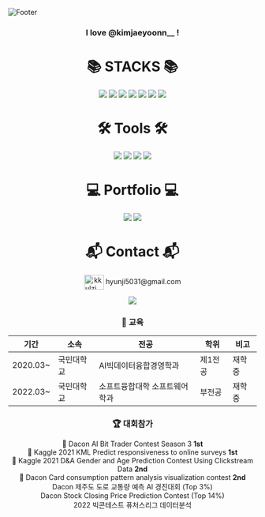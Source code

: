 ![Footer](https://capsule-render.vercel.app/api?type=waving&color=auto&height=200&section=footer&text=HyunJi'sGithub)
<h3 align="center">I love @kimjaeyoonn__ !</h3>


<div align=center><h1>📚 STACKS 📚</h1></div>

<div align=center> 
  <img src="https://img.shields.io/badge/python-3776AB?style=for-the-badge&logo=python&logoColor=white">
  <img src="https://img.shields.io/badge/R-276DC3?style=for-the-badge&logo=R&logoColor=white">
  <img src="https://img.shields.io/badge/mysql-4479A1?style=for-the-badge&logo=mysql&logoColor=white"> 
  <img src="https://img.shields.io/badge/amazonaws-232F3E?style=for-the-badge&logo=amazonaws&logoColor=white"> 
  <img src="https://img.shields.io/badge/github-181717?style=for-the-badge&logo=github&logoColor=white">
  <img src="https://img.shields.io/badge/PyTorch-EE4C2C?style=for-the-badge&logo=PyTorch&logoColor=white">
  <img src="https://img.shields.io/badge/Pandas-150458?style=for-the-badge&logo=Pandas&logoColor=white">

</div>


<div align=center><h1>🛠 Tools 🛠</h1></div>

<div align="center">
  <img src="https://img.shields.io/badge/PyCharm-47A248?style=for-the-badge&logo=PyCharm&logoColor=white"/>
  <img src="https://img.shields.io/badge/VisualStudeioCode-007ACC?style=for-the-badge&logo=VisualStudioCode&logoColor=white"/>
  <img src="https://img.shields.io/badge/Jupyter-F37626?style=for-the-badge&logo=Jupyter&logoColor=white"/>
  <img src="https://img.shields.io/badge/Google Colab-F9AB00?style=for-the-badge&logo=Google Colab&logoColor=white"/>
  
</div>


<div align=center><h1>💻 Portfolio 💻</h1></div>

<div align="center">
  <a href="https://brave-greenfrog.tistory.com"><img src="https://img.shields.io/badge/Tistory-000000?style=for-the-badge&logo=Tistory&logoColor=white"/></a>
  <a href="https://www.notion.so/Hyun-Ji-Lee-c98257799ab644db8169676336640416"><img src="https://img.shields.io/badge/Notion-FE5196?style=for-the-badge&logo=Notion&logoColor=white"/></a>
  
</div>


<div align=center><h1> 📬 Contact 📬 </h1></div>
<div align=center><a href="https://instagram.com/kkulzi__" target="blank"><img align="center" src="https://raw.githubusercontent.com/rahuldkjain/github-profile-readme-generator/master/src/images/icons/Social/instagram.svg" alt="kkulzi__" height="30" width="40" /></a>
hyunji5031@gmail.com
</p>



<div align="center">

<img src="http://mazassumnida.wtf/api/v2/generate_badge?boj=hyunji5031">
</div>



### 📝 교육
|기간|소속|전공|학위|비고|
|-|-|-|-|-|
|2020.03~|국민대학교|AI빅데이터융합경영학과|제1전공|재학중|
|2022.03~|국민대학교|소프트융합대학 소프트웨어학과|부전공|재학중|

### 🏆 대회참가
 🥇 Dacon AI Bit Trader Contest Season 3 **1st**  
 🥇 Kaggle 2021 KML Predict responsiveness to online surveys **1st**  
 🥈 Kaggle 2021 D&A Gender and Age Prediction Contest Using Clickstream Data **2nd**  
 🥈 Dacon Card consumption pattern analysis visualization contest **2nd**  
 Dacon 제주도 도로 교통량 예측 AI 경진대회 (Top 3%)  
 Dacon Stock Closing Price Prediction Contest (Top 14%)  
 2022 빅콘테스트 퓨처스리그 데이터분석  





